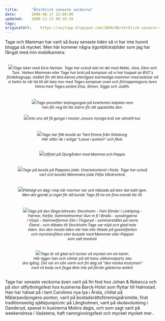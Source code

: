 ```yaml
---
title:		"Återblick senaste veckorna"
date:		2008-06-17 22:08:00
updated:	2008-11-13 08:16:39
tags: 	
originalUrl:	https://nejtupp.blogspot.com/2008/06/terblick-senaste-veckorna.html
---
```


Tage och Mamman har varit så busy senaste tiden så vi har inte hunnit blogga så mycket. Men här kommer några ögonblicksbilder som jag har fångat med min mobilkamera:<br><br><div style="text-align: center;"><img src="../../../../img/Tage%26Elvis700.jpg"><span style="font-size:85%;"><span style="font-style: italic;">Tage leker med Elvis Nyman. Tage har också lekt en del med Malte, Alva, Ellen och Ture. Varken Mamman eller Tage har brist på kompisar så vi har hoppat av BVC&apos;s föräldragrupp. Istället för att lära känna ytterligare barnlediga mammor med bebisar vill vi hellre ta vår tid till att leka mer med Tages kompisar ovan och förhoppningsvis även hinna med Tages polare Elsa, Simon, Sigge och Judith.</span></span><br></div><br><br><div style="text-align: center;"><img src="../../../../img/Tagegungar700.jpg"><span style="font-style: italic;font-size:85%;">Tage provsitter bebisgungan på kvarterets lekplats men<br>han får nog bli lite större för att uppskatta den.</span><br></div><br><div style="text-align: center;"><img src="../../../../img/Tage%26Jossegungar700.jpg"><span style="font-size:85%;"><span style="font-style: italic;">Inte ens att få gunga i moster Josses mysiga knä var särskilt kul.</span></span> </div><br><br><div style="text-align: center;"><img src="../../../../img/Tage%26Emma1024.jpg"><span style="font-style: italic;font-size:85%;">Tage har fått besök av Tant Emma från Göteborg. </span><br><span style="font-style: italic;font-size:85%;">Här sitter de i soliga "Lasse i parken" och fikar.<br><br><br></span><div style="text-align: center;"><img src="../../../../img/Tagep%C3%A5utflykt1024.jpg"><span style="font-size:85%;"><span style="font-style: italic;">Utflykt på Djurgården med Mamma och Pappa.</span></span><br></div><br><span style="font-style: italic;font-size:85%;"><br></span><div style="text-align: center;"><img src="../../../../img/Tagep%C3%A5Oracle700.jpg"><span style="font-style: italic;font-size:85%;">Tage på besök på Pappans jobb: Oraclekontoret i Kista. Tage har också</span><br></div><span style="font-style: italic;font-size:85%;"><span> vart och besökt Mammans jobb Fittja Vårdcentral.</span></span><br><br><span style="font-style: italic;font-size:85%;"><br></span><img src="../../../../img/Tageioverall700.jpg"><span style="font-size:85%;"><span style="font-style: italic;">Plötsligt en dag i maj när mormor var och hälsade på blev det kallt igen.<br>Men det gjorde ju inget för då kunde Tage få ha sin fina overall lite till.</span></span><br><br><br><img src="../../../../img/Tagep%C3%A5bilresa700.jpg"><span style="font-size:85%;"><span style="font-style: italic;">Tage på den långa bilresan: Stockholm - Fam Elinder i Linköping -<br>Farmor, Farfar, Gammelmormor Gun m fl i Braås -  sysslingarna<br>i Växjö - Gammelfarmor Elin i Tingsryd - sommarstället på norra<br>Öland - och tillbaks till Stockholm.Tage var nöjd och glad hela<br>tiden. Sov den mesta tiden när han inte tittade på goselefanten<br>och myrsloksfilten eller busade med Mamman eller Pappan<br>som satt bredvid.</span></span><br><span style="font-style: italic;font-size:85%;"><br><br></span><img src="../../../../img/Tage%C3%A4rglad700.jpg"><span style="font-style: italic;font-size:85%;">Tage är så glad och tycker så mycket om sin kanin.<br>Här ligger han och väntar på att hans välkomstparty ska<br>dra igång. Det var en sån varm och fin dag så "den mörka kostymen"<br>med vit body och fluga åkte inte på förrän gästerna anlänt.<br><br><br></span><div style="text-align: left;"><span style="font-size:100%;">Tage har senaste veckorna även varit på fin fest hos Johan & Rebecca och på stor utflyttningsfest hos kusinerna Barck-Holst som flyttar till Halmstad. Han har hälsat på i tant Carolines nya lya i Årsta, chillat på Mälarpaviljongens ponton, varit på bostadsrättsföreningsårsmöte,  firat traditionsenlig sjättejunipicnic på Långholmen, varit på skolavslutning i Danderyd, spanat in kusinerna Molins dagis, och som sagt varit på weekendresa i Vadstena, haft namngivningsfest och mycket mycket mer..</span><br></div></div>
<!-- no comments on this post -->